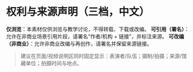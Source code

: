 # 权利与来源声明（三档，中文）
**仅浏览**：本素材仅供浏览与教学讨论，不得转载、下载或改编。
**可引用（署名）**：允许在非商业场景引用片段，请署名“作者/机构 + 链接”，并标注来源。
**可改编（非商业）**：允许非商业改编与再创作，请署名并保留来源链接。

> 建议在页面/视频说明区同时固定显示：表演者/队伍；摄制/拍摄；来源/馆藏单位；拍摄时间与地点。
